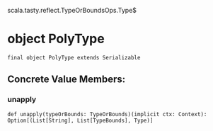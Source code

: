 scala.tasty.reflect.TypeOrBoundsOps.Type$
# object PolyType

<pre><code class="language-scala" >final object PolyType extends Serializable</pre></code>
## Concrete Value Members:
### unapply
<pre><code class="language-scala" >def unapply(typeOrBounds: TypeOrBounds)(implicit ctx: Context): Option[(List[String], List[TypeBounds], Type)]</pre></code>

